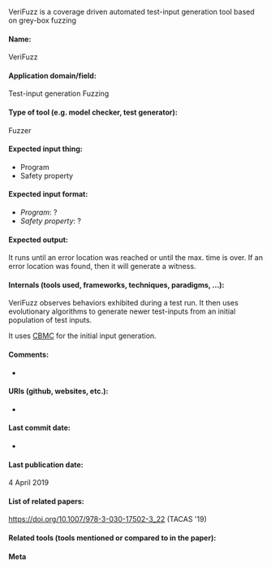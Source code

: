 VeriFuzz is a coverage driven automated test-input generation tool based on grey-box fuzzing

#### Name:
VeriFuzz

#### Application domain/field:
Test-input generation
Fuzzing

#### Type of tool (e.g. model checker, test generator):
Fuzzer

#### Expected input thing:
- Program
- Safety property 

#### Expected input format:
- *Program*: ?
- *Safety property*: ?

#### Expected output:
It runs until an error location was reached or until the max. time is over.
If an error location was found, then it will generate a witness.

#### Internals (tools used, frameworks, techniques, paradigms, ...):
VeriFuzz observes behaviors exhibited during a test run. It then uses evolutionary algorithms to generate newer test-inputs from an initial population of test inputs. 

It uses [CBMC](Checkers/CBMC.md) for the initial input generation. 

#### Comments:
-

#### URIs (github, websites, etc.):
-

#### Last commit date:
-

#### Last publication date:
4 April 2019

#### List of related papers:
https://doi.org/10.1007/978-3-030-17502-3_22 (TACAS '19)

#### Related tools (tools mentioned or compared to in the paper):

#### Meta
